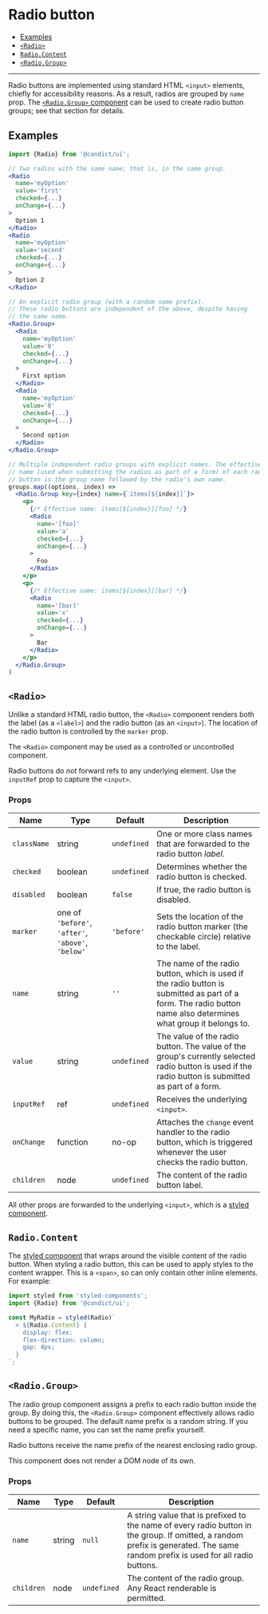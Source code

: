 # Radio button

* [Examples](#examples)
* [`<Radio>`](#radio)
* [`Radio.Content`](#radiocontent)
* [`<Radio.Group>`](#radiogroup)

---

Radio buttons are implemented using standard HTML `<input>` elements, chiefly for accessibility reasons. As a result, radios are grouped by `name` prop. The [`<Radio.Group>` component](#radiogroup) can be used to create radio button groups; see that section for details.

## Examples

```jsx
import {Radio} from '@condict/ui';

// Two radios with the same name; that is, in the same group.
<Radio
  name='myOption'
  value='first'
  checked={...}
  onChange={...}
>
  Option 1
</Radio>
<Radio
  name='myOption'
  value='second'
  checked={...}
  onChange={...}
>
  Option 2
</Radio>

// An explicit radio group (with a random name prefix).
// These radio buttons are independent of the above, despite having
// the same name.
<Radio.Group>
  <Radio
    name='myOption'
    value='0'
    checked={...}
    onChange={...}
  >
    First option
  </Radio>
  <Radio
    name='myOption'
    value='0'
    checked={...}
    onChange={...}
  >
    Second option
  </Radio>
</Radio.Group>

// Multiple independent radio groups with explicit names. The effective
// name (used when submitting the radios as part of a form) of each radio
// button is the group name followed by the radio's own name.
groups.map((options, index) =>
  <Radio.Group key={index} name={`items[${index}]`}>
    <p>
      {/* Effective name: items[${index}][foo] */}
      <Radio
        name='[foo]'
        value='a'
        checked={...}
        onChange={...}
      >
        Foo
      </Radio>
    </p>
    <p>
      {/* Effective name: items[${index}][bar] */}
      <Radio
        name='[bar]'
        value='x'
        checked={...}
        onChange={...}
      >
        Bar
      </Radio>
    </p>
  </Radio.Group>
)
```

## `<Radio>`

Unlike a standard HTML radio button, the `<Radio>` component renders both the label (as a `<label>`) and the radio button (as an `<input>`). The location of the radio button is controlled by the `marker` prop.

The `<Radio>` component may be used as a controlled or uncontrolled component.

Radio buttons do _not_ forward refs to any underlying element. Use the `inputRef` prop to capture the `<input>`.

### Props

| Name | Type | Default | Description |
| --- | --- | --- | --- |
| `className` | string | `undefined` | One or more class names that are forwarded to the radio button _label_. |
| `checked` | boolean | `undefined` | Determines whether the radio button is checked. |
| `disabled` | boolean | `false` | If true, the radio button is disabled. |
| `marker` | one of `'before'`, `'after'`, `'above'`, `'below'` | `'before'` | Sets the location of the radio button marker (the checkable circle) relative to the label. |
| `name` | string | `''` | The name of the radio button, which is used if the radio button is submitted as part of a form. The radio button name also determines what group it belongs to. |
| `value` | string | `undefined` | The value of the radio button. The value of the group's currently selected radio button is used if the radio button is submitted as part of a form. |
| `inputRef` | ref | `undefined` | Receives the underlying `<input>`. |
| `onChange` | function | no-op | Attaches the `change` event handler to the radio button, which is triggered whenever the user checks the radio button. |
| `children` | node | `undefined` | The content of the radio button label. |

All other props are forwarded to the underlying `<input>`, which is a [styled component][styled-components].

## `Radio.Content`

The [styled component][styled-components] that wraps around the visible content of the radio button. When styling a radio button, this can be used to apply styles to the content wrapper. This is a `<span>`, so can only contain other inline elements. For example:

```jsx
import styled from 'styled-components';
import {Radio} from '@condict/ui';

const MyRadio = styled(Radio)`
  > ${Radio.Content} {
    display: flex:
    flex-direction: column;
    gap: 4px;
  }
`;
```

## `<Radio.Group>`

The radio group component assigns a prefix to each radio button inside the group. By doing this, the `<Radio.Group>` component effectively allows radio buttons to be grouped. The default name prefix is a random string. If you need a specific name, you can set the name prefix yourself.

Radio buttons receive the name prefix of the nearest enclosing radio group.

This component does not render a DOM node of its own.

### Props

| Name | Type | Default | Description |
| --- | --- | --- | --- |
| `name` | string | `null` | A string value that is prefixed to the name of every radio button in the group. If omitted, a random prefix is generated. The same random prefix is used for all radio buttons. |
| `children` | node | `undefined` | The content of the radio group. Any React renderable is permitted. |

[styled-components]: https://www.styled-components.com/
